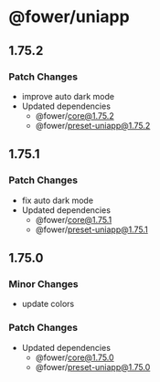 # @fower/uniapp

## 1.75.2

### Patch Changes

- improve auto dark mode
- Updated dependencies
  - @fower/core@1.75.2
  - @fower/preset-uniapp@1.75.2

## 1.75.1

### Patch Changes

- fix auto dark mode
- Updated dependencies
  - @fower/core@1.75.1
  - @fower/preset-uniapp@1.75.1

## 1.75.0

### Minor Changes

- update colors

### Patch Changes

- Updated dependencies
  - @fower/core@1.75.0
  - @fower/preset-uniapp@1.75.0
